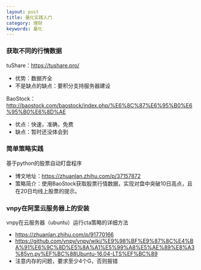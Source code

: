 ```yaml
---
layout: post
title: 量化实践入门
category: 理财
keywords: 量化
---
```


### 获取不同的行情数据

tuShare：https://tushare.pro/
- 优势：数据齐全
- 不是缺点的缺点：要积分支持服务器建设

BaoStock：http://baostock.com/baostock/index.php/%E6%8C%87%E6%95%B0%E6%95%B0%E6%8D%AE
- 优点：快速，准确，免费
- 缺点：暂时还没体会到

### 简单策略实践

基于python的股票自动盯盘程序
- 博文地址：https://zhuanlan.zhihu.com/p/37157872
- 策略简介：使用BaoStock获取股票行情数据，实现对盘中突破10日高点，且在20日均线上股票的提示。

### vnpy在阿里云服务器上的安装

vnpy在云服务器（ubuntu）运行cta策略的详细方法
- https://zhuanlan.zhihu.com/p/91770166
- https://github.com/vnpy/vnpy/wiki/%E9%98%BF%E9%87%8C%E4%BA%91%E6%9C%8D%E5%8A%A1%E5%99%A8%E5%AE%89%E8%A3%85vn.py%EF%BC%88Ubuntu-16.04-LTS%EF%BC%89
- 注意内存的问题，要求至少4个G，否则报错